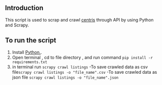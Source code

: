 ## Introduction

This script is used to scrap and crawl  [centris](https://www.centris.ca/en) through API by using Python and Scrapy.

## To run the script

1. Install [Python.](https://www.python.org/downloads/).
2. Open terminal , cd to file directory , and run command ``pip install -r requirements.txt``
3. in terminal run ``scrapy crawl listings``
  -To save crawled data as csv file``scrapy crawl listings -o "file_name".csv``
  -To save crawled data as json file ``scrapy crawl listings -o "file_name".json``


